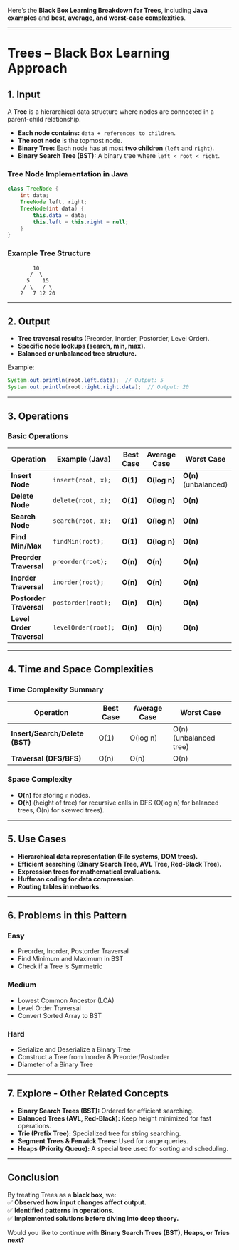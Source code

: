 Here’s the **Black Box Learning Breakdown for Trees**, including **Java examples** and **best, average, and worst-case complexities**.

---

# **Trees – Black Box Learning Approach**

## **1. Input**

A **Tree** is a hierarchical data structure where nodes are connected in a parent-child relationship.

- **Each node contains:** `data + references to children`.
- **The root node** is the topmost node.
- **Binary Tree:** Each node has at most **two children** (`left` and `right`).
- **Binary Search Tree (BST):** A binary tree where `left < root < right`.

### **Tree Node Implementation in Java**

```java
class TreeNode {
    int data;
    TreeNode left, right;
    TreeNode(int data) {
        this.data = data;
        this.left = this.right = null;
    }
}
```

### **Example Tree Structure**

```
        10
       /  \
      5    15
     / \   / \
    2   7 12 20
```

---

## **2. Output**

- **Tree traversal results** (Preorder, Inorder, Postorder, Level Order).
- **Specific node lookups (search, min, max).**
- **Balanced or unbalanced tree structure.**

Example:

```java
System.out.println(root.left.data);  // Output: 5
System.out.println(root.right.right.data);  // Output: 20
```

---

## **3. Operations**

### **Basic Operations**

|Operation|Example (Java)|Best Case|Average Case|Worst Case|
|---|---|---|---|---|
|**Insert Node**|`insert(root, x);`|**O(1)**|**O(log n)**|**O(n)** (unbalanced)|
|**Delete Node**|`delete(root, x);`|**O(1)**|**O(log n)**|**O(n)**|
|**Search Node**|`search(root, x);`|**O(1)**|**O(log n)**|**O(n)**|
|**Find Min/Max**|`findMin(root);`|**O(1)**|**O(log n)**|**O(n)**|
|**Preorder Traversal**|`preorder(root);`|**O(n)**|**O(n)**|**O(n)**|
|**Inorder Traversal**|`inorder(root);`|**O(n)**|**O(n)**|**O(n)**|
|**Postorder Traversal**|`postorder(root);`|**O(n)**|**O(n)**|**O(n)**|
|**Level Order Traversal**|`levelOrder(root);`|**O(n)**|**O(n)**|**O(n)**|

---

## **4. Time and Space Complexities**

### **Time Complexity Summary**

|Operation|Best Case|Average Case|Worst Case|
|---|---|---|---|
|**Insert/Search/Delete (BST)**|O(1)|O(log n)|O(n) (unbalanced tree)|
|**Traversal (DFS/BFS)**|O(n)|O(n)|O(n)|

### **Space Complexity**

- **O(n)** for storing `n` nodes.
- **O(h)** (height of tree) for recursive calls in DFS (O(log n) for balanced trees, O(n) for skewed trees).

---

## **5. Use Cases**

- **Hierarchical data representation (File systems, DOM trees).**
- **Efficient searching (Binary Search Tree, AVL Tree, Red-Black Tree).**
- **Expression trees for mathematical evaluations.**
- **Huffman coding for data compression.**
- **Routing tables in networks.**

---

## **6. Problems in this Pattern**

### **Easy**

- Preorder, Inorder, Postorder Traversal
- Find Minimum and Maximum in BST
- Check if a Tree is Symmetric

### **Medium**

- Lowest Common Ancestor (LCA)
- Level Order Traversal
- Convert Sorted Array to BST

### **Hard**

- Serialize and Deserialize a Binary Tree
- Construct a Tree from Inorder & Preorder/Postorder
- Diameter of a Binary Tree

---

## **7. Explore - Other Related Concepts**

- **Binary Search Trees (BST):** Ordered for efficient searching.
- **Balanced Trees (AVL, Red-Black):** Keep height minimized for fast operations.
- **Trie (Prefix Tree):** Specialized tree for string searching.
- **Segment Trees & Fenwick Trees:** Used for range queries.
- **Heaps (Priority Queue):** A special tree used for sorting and scheduling.

---

## **Conclusion**

By treating Trees as a **black box**, we:  
✅ **Observed how input changes affect output.**  
✅ **Identified patterns in operations.**  
✅ **Implemented solutions before diving into deep theory.**

Would you like to continue with **Binary Search Trees (BST), Heaps, or Tries next?**